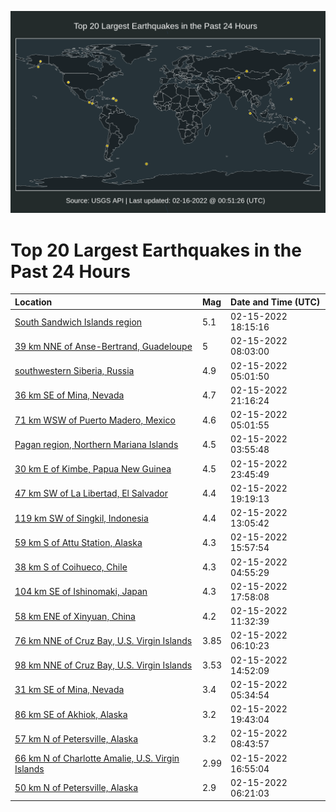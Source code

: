 ![Map](./map.png)

# Top 20 Largest Earthquakes in the Past 24 Hours

| Location | Mag | Date and Time (UTC) |
|:---|:---|:---|
| [South Sandwich Islands region](https://earthquake.usgs.gov/earthquakes/eventpage/us7000gl46) | 5.1 | 02-15-2022 18:15:16 |
| [39 km NNE of Anse-Bertrand, Guadeloupe](https://earthquake.usgs.gov/earthquakes/eventpage/us7000gl0d) | 5 | 02-15-2022 08:03:00 |
| [southwestern Siberia, Russia](https://earthquake.usgs.gov/earthquakes/eventpage/us7000gkzj) | 4.9 | 02-15-2022 05:01:50 |
| [36 km SE of Mina, Nevada](https://earthquake.usgs.gov/earthquakes/eventpage/nn00833903) | 4.7 | 02-15-2022 21:16:24 |
| [71 km WSW of Puerto Madero, Mexico](https://earthquake.usgs.gov/earthquakes/eventpage/us7000gkzc) | 4.6 | 02-15-2022 05:01:55 |
| [Pagan region, Northern Mariana Islands](https://earthquake.usgs.gov/earthquakes/eventpage/us7000gkz7) | 4.5 | 02-15-2022 03:55:48 |
| [30 km E of Kimbe, Papua New Guinea](https://earthquake.usgs.gov/earthquakes/eventpage/us7000gl61) | 4.5 | 02-15-2022 23:45:49 |
| [47 km SW of La Libertad, El Salvador](https://earthquake.usgs.gov/earthquakes/eventpage/us7000gl4j) | 4.4 | 02-15-2022 19:19:13 |
| [119 km SW of Singkil, Indonesia](https://earthquake.usgs.gov/earthquakes/eventpage/us7000gl1d) | 4.4 | 02-15-2022 13:05:42 |
| [59 km S of Attu Station, Alaska](https://earthquake.usgs.gov/earthquakes/eventpage/us7000gl1y) | 4.3 | 02-15-2022 15:57:54 |
| [38 km S of Coihueco, Chile](https://earthquake.usgs.gov/earthquakes/eventpage/us7000gkz9) | 4.3 | 02-15-2022 04:55:29 |
| [104 km SE of Ishinomaki, Japan](https://earthquake.usgs.gov/earthquakes/eventpage/us7000gl42) | 4.3 | 02-15-2022 17:58:08 |
| [58 km ENE of Xinyuan, China](https://earthquake.usgs.gov/earthquakes/eventpage/us7000gl0w) | 4.2 | 02-15-2022 11:32:39 |
| [76 km NNE of Cruz Bay, U.S. Virgin Islands](https://earthquake.usgs.gov/earthquakes/eventpage/pr2022046000) | 3.85 | 02-15-2022 06:10:23 |
| [98 km NNE of Cruz Bay, U.S. Virgin Islands](https://earthquake.usgs.gov/earthquakes/eventpage/pr2022046001) | 3.53 | 02-15-2022 14:52:09 |
| [31 km SE of Mina, Nevada](https://earthquake.usgs.gov/earthquakes/eventpage/nn00833880) | 3.4 | 02-15-2022 05:34:54 |
| [86 km SE of Akhiok, Alaska](https://earthquake.usgs.gov/earthquakes/eventpage/us7000gl4l) | 3.2 | 02-15-2022 19:43:04 |
| [57 km N of Petersville, Alaska](https://earthquake.usgs.gov/earthquakes/eventpage/ak022247qrqk) | 3.2 | 02-15-2022 08:43:57 |
| [66 km N of Charlotte Amalie, U.S. Virgin Islands](https://earthquake.usgs.gov/earthquakes/eventpage/pr71335023) | 2.99 | 02-15-2022 16:55:04 |
| [50 km N of Petersville, Alaska](https://earthquake.usgs.gov/earthquakes/eventpage/ak022246f2lg) | 2.9 | 02-15-2022 06:21:03 |
